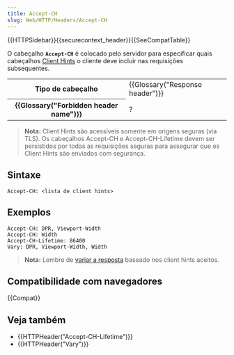 ```yaml
---
title: Accept-CH
slug: Web/HTTP/Headers/Accept-CH
---
```


{{HTTPSidebar}}{{securecontext_header}}{{SeeCompatTable}}

O cabeçalho **`Accept-CH`** é colocado pelo servidor para especificar quais cabeçalhos [Client Hints](/pt-BR/docs/Glossary/Client_hints) o cliente deve incluir nas requisições subsequentes.

<table class="properties">
  <tbody>
    <tr>
      <th scope="row">Tipo de cabeçalho</th>
      <td>{{Glossary("Response header")}}</td>
    </tr>
    <tr>
      <th scope="row">{{Glossary("Forbidden header name")}}</th>
      <td>?</td>
    </tr>
  </tbody>
</table>

> **Nota:** Client Hints são acessíveis somente em origens seguras (via TLS). Os cabeçalhos Accept-CH e Accept-CH-Lifetime devem ser persistidos por todas as requisições seguras para assegurar que os Client Hints são enviados com segurança.

## Sintaxe

```
Accept-CH: <lista de client hints>
```

## Exemplos

```
Accept-CH: DPR, Viewport-Width
Accept-CH: Width
Accept-CH-Lifetime: 86400
Vary: DPR, Viewport-Width, Width
```

> **Nota:** Lembre de [variar a resposta](/pt-BR/docs/Glossary/Client_hints#Varying_Client_Hints) baseado nos client hints aceitos.

## Compatibilidade com navegadores

{{Compat}}

## Veja também

- {{HTTPHeader("Accept-CH-Lifetime")}}
- {{HTTPHeader("Vary")}}
